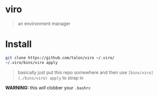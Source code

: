 # viro
> an environment manager

# Install

```sh
git clone https://github.com/talon/viro ~/.viro/
~/.viro/bins/viro apply
```
> basically just put this repo somewhere and then use `[bins/viro](./bins/viro) apply` to strap in

**WARNING:** this _will_ clobber your `.bashrc`
